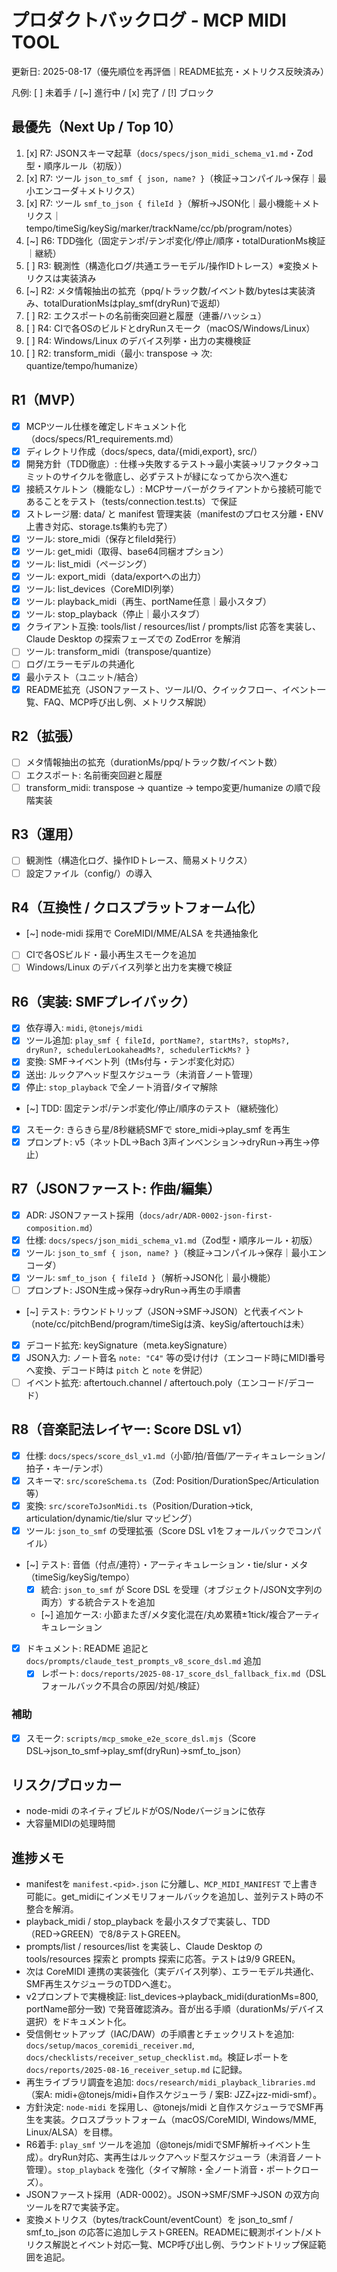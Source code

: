 # プロダクトバックログ - MCP MIDI TOOL

更新日: 2025-08-17（優先順位を再評価｜README拡充・メトリクス反映済み）

凡例: [ ] 未着手 / [~] 進行中 / [x] 完了 / [!] ブロック

## 最優先（Next Up / Top 10）
1. [x] R7: JSONスキーマ起草（`docs/specs/json_midi_schema_v1.md`・Zod型・順序ルール（初版））
2. [x] R7: ツール `json_to_smf { json, name? }`（検証→コンパイル→保存｜最小エンコーダ＋メトリクス）
3. [x] R7: ツール `smf_to_json { fileId }`（解析→JSON化｜最小機能＋メトリクス｜tempo/timeSig/keySig/marker/trackName/cc/pb/program/notes）
4. [~] R6: TDD強化（固定テンポ/テンポ変化/停止/順序・totalDurationMs検証｜継続）
5. [ ] R3: 観測性（構造化ログ/共通エラーモデル/操作IDトレース）※変換メトリクスは実装済み
6. [~] R2: メタ情報抽出の拡充（ppq/トラック数/イベント数/bytesは実装済み、totalDurationMsはplay_smf(dryRun)で返却）
7. [ ] R2: エクスポートの名前衝突回避と履歴（連番/ハッシュ）
8. [ ] R4: CIで各OSのビルドとdryRunスモーク（macOS/Windows/Linux）
9. [ ] R4: Windows/Linux のデバイス列挙・出力の実機検証
10. [ ] R2: transform_midi（最小: transpose → 次: quantize/tempo/humanize）

## R1（MVP）
- [x] MCPツール仕様を確定しドキュメント化（docs/specs/R1_requirements.md）
- [x] ディレクトリ作成（docs/specs, data/{midi,export}, src/）
- [x] 開発方針（TDD徹底）: 仕様→失敗するテスト→最小実装→リファクタ→コミットのサイクルを徹底し、必ずテストが緑になってから次へ進む
- [x] 接続スケルトン（機能なし）: MCPサーバーがクライアントから接続可能であることをテスト（tests/connection.test.ts）で保証
 - [x] ストレージ層: data/ と manifest 管理実装（manifestのプロセス分離・ENV上書き対応、storage.ts集約も完了）
- [x] ツール: store_midi（保存とfileId発行）
 - [x] ツール: get_midi（取得、base64同梱オプション）
- [x] ツール: list_midi（ページング）
- [x] ツール: export_midi（data/exportへの出力）
- [x] ツール: list_devices（CoreMIDI列挙）
- [x] ツール: playback_midi（再生、portName任意｜最小スタブ）
- [x] ツール: stop_playback（停止｜最小スタブ）
- [x] クライアント互換: tools/list / resources/list / prompts/list 応答を実装し、Claude Desktop の探索フェーズでの ZodError を解消
- [ ] ツール: transform_midi（transpose/quantize）
- [ ] ログ/エラーモデルの共通化
- [x] 最小テスト（ユニット/結合）
 - [x] README拡充（JSONファースト、ツールI/O、クイックフロー、イベント一覧、FAQ、MCP呼び出し例、メトリクス解説）

## R2（拡張）
- [ ] メタ情報抽出の拡充（durationMs/ppq/トラック数/イベント数）
- [ ] エクスポート: 名前衝突回避と履歴
- [ ] transform_midi: transpose → quantize → tempo変更/humanize の順で段階実装

## R3（運用）
- [ ] 観測性（構造化ログ、操作IDトレース、簡易メトリクス）
- [ ] 設定ファイル（config/）の導入

## R4（互換性 / クロスプラットフォーム化）
- [~] node-midi 採用で CoreMIDI/MME/ALSA を共通抽象化
- [ ] CIで各OSビルド・最小再生スモークを追加
- [ ] Windows/Linux のデバイス列挙と出力を実機で検証

## R6（実装: SMFプレイバック）
- [x] 依存導入: `midi`, `@tonejs/midi`
- [x] ツール追加: `play_smf { fileId, portName?, startMs?, stopMs?, dryRun?, schedulerLookaheadMs?, schedulerTickMs? }`
- [x] 変換: SMF→イベント列（tMs付与・テンポ変化対応）
- [x] 送出: ルックアヘッド型スケジューラ（未消音ノート管理）
- [x] 停止: `stop_playback` で全ノート消音/タイマ解除
- [~] TDD: 固定テンポ/テンポ変化/停止/順序のテスト（継続強化）
- [x] スモーク: きらきら星/8秒継続SMFで store_midi→play_smf を再生
- [x] プロンプト: v5（ネットDL→Bach 3声インベンション→dryRun→再生→停止）

## R7（JSONファースト: 作曲/編集）
- [x] ADR: JSONファースト採用（`docs/adr/ADR-0002-json-first-composition.md`）
- [x] 仕様: `docs/specs/json_midi_schema_v1.md`（Zod型・順序ルール・初版）
- [x] ツール: `json_to_smf { json, name? }`（検証→コンパイル→保存｜最小エンコーダ）
- [x] ツール: `smf_to_json { fileId }`（解析→JSON化｜最小機能）
- [ ] プロンプト: JSON生成→保存→dryRun→再生の手順書
- [~] テスト: ラウンドトリップ（JSON→SMF→JSON）と代表イベント（note/cc/pitchBend/program/timeSigは済、keySig/aftertouchは未）
- [x] デコード拡充: keySignature（meta.keySignature）
 - [x] JSON入力: ノート音名 `note: "C4"` 等の受け付け（エンコード時にMIDI番号へ変換、デコード時は `pitch` と `note` を併記）
- [ ] イベント拡充: aftertouch.channel / aftertouch.poly（エンコード/デコード）

## R8（音楽記法レイヤー: Score DSL v1）
- [x] 仕様: `docs/specs/score_dsl_v1.md`（小節/拍/音価/アーティキュレーション/拍子・キー/テンポ）
- [x] スキーマ: `src/scoreSchema.ts`（Zod: Position/DurationSpec/Articulation 等）
- [x] 変換: `src/scoreToJsonMidi.ts`（Position/Duration→tick, articulation/dynamic/tie/slur マッピング）
- [x] ツール: `json_to_smf` の受理拡張（Score DSL v1をフォールバックでコンパイル）
- [~] テスト: 音価（付点/連符）・アーティキュレーション・tie/slur・メタ（timeSig/keySig/tempo）
	- [x] 統合: `json_to_smf` が Score DSL を受理（オブジェクト/JSON文字列の両方）する統合テストを追加
	- [~] 追加ケース: 小節またぎ/メタ変化混在/丸め累積±1tick/複合アーティキュレーション
- [x] ドキュメント: README 追記と `docs/prompts/claude_test_prompts_v8_score_dsl.md` 追加
	- [x] レポート: `docs/reports/2025-08-17_score_dsl_fallback_fix.md`（DSLフォールバック不具合の原因/対処/検証）

### 補助
- [x] スモーク: `scripts/mcp_smoke_e2e_score_dsl.mjs`（Score DSL→json_to_smf→play_smf(dryRun)→smf_to_json）

## リスク/ブロッカー
- node-midi のネイティブビルドがOS/Nodeバージョンに依存
- 大容量MIDIの処理時間

## 進捗メモ
- manifestを `manifest.<pid>.json` に分離し、`MCP_MIDI_MANIFEST` で上書き可能に。get_midiにインメモリフォールバックを追加し、並列テスト時の不整合を解消。
- playback_midi / stop_playback を最小スタブで実装し、TDD（RED→GREEN）で8/8テストGREEN。
- prompts/list / resources/list を実装し、Claude Desktop の tools/resources 探索と prompts 探索に応答。テストは9/9 GREEN。
- 次は CoreMIDI 連携の実装強化（実デバイス列挙）、エラーモデル共通化、SMF再生スケジューラのTDDへ進む。
 - v2プロンプトで実機検証: list_devices→playback_midi(durationMs=800, portName部分一致) で発音確認済み。音が出る手順（durationMs/デバイス選択）をドキュメント化。
 - 受信側セットアップ（IAC/DAW）の手順書とチェックリストを追加: `docs/setup/macos_coremidi_receiver.md`, `docs/checklists/receiver_setup_checklist.md`。検証レポートを `docs/reports/2025-08-16_receiver_setup.md` に記録。
 - 再生ライブラリ調査を追加: `docs/research/midi_playback_libraries.md`（案A: midi+@tonejs/midi+自作スケジューラ / 案B: JZZ+jzz-midi-smf）。
 - 方針決定: `node-midi` を採用し、@tonejs/midi と自作スケジューラでSMF再生を実装。クロスプラットフォーム（macOS/CoreMIDI, Windows/MME, Linux/ALSA）を目標。
 - R6着手: `play_smf` ツールを追加（@tonejs/midiでSMF解析→イベント生成）。dryRun対応、実再生はルックアヘッド型スケジューラ（未消音ノート管理）。`stop_playback` を強化（タイマ解除・全ノート消音・ポートクローズ）。
 - JSONファースト採用（ADR-0002）。JSON→SMF/SMF→JSON の双方向ツールをR7で実装予定。
 - 変換メトリクス（bytes/trackCount/eventCount）を json_to_smf / smf_to_json の応答に追加しテストGREEN。READMEに観測ポイント/メトリクス解説とイベント対応一覧、MCP呼び出し例、ラウンドトリップ保証範囲を追記。

